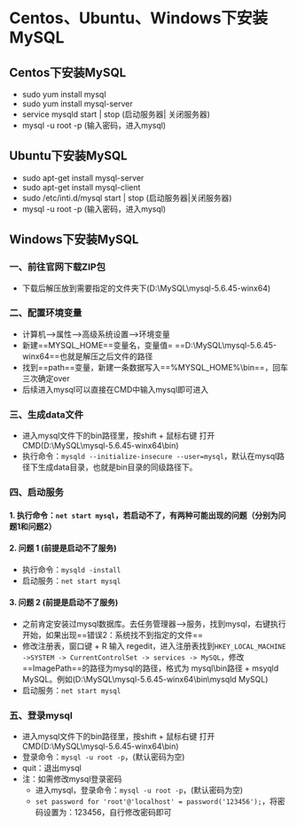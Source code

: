 Centos、Ubuntu、Windows下安装MySQL
===
## Centos下安装MySQL
* sudo yum install mysql
* sudo yum install mysql-server
* service mysqld start | stop (启动服务器| 关闭服务器)
* mysql -u root -p (输入密码，进入mysql)
## Ubuntu下安装MySQL
* sudo apt-get install mysql-server
* sudo apt-get install mysql-client
* sudo /etc/inti.d/mysql start | stop (启动服务器|关闭服务器)
* mysql -u root -p (输入密码，进入mysql)
## Windows下安装MySQL
### 一、前往官网下载ZIP包
* 下载后解压放到需要指定的文件夹下(D:\MySQL\mysql-5.6.45-winx64)
### 二、配置环境变量
* 计算机-->属性-->高级系统设置-->环境变量
* 新建==MYSQL_HOME==变量名，变量值= ==D:\MySQL\mysql-5.6.45-winx64==也就是解压之后文件的路径
* 找到==path==变量，新建一条数据写入==%MYSQL_HOME%\bin==，回车三次确定over
* 后续进入mysql可以直接在CMD中输入mysql即可进入
### 三、生成data文件
* 进入mysql文件下的bin路径里，按shift + 鼠标右键 打开CMD(D:\MySQL\mysql-5.6.45-winx64\bin)
* 执行命令：```mysqld --initialize-insecure --user=mysql```，默认在mysql路径下生成data目录，也就是bin目录的同级路径下。
### 四、启动服务
#### 1. 执行命令：```net start mysql```，若启动不了，有两种可能出现的问题（分别为问题1和问题2）
#### 2. 问题 1 (前提是启动不了服务)
* 执行命令：```mysqld -install```
* 启动服务：```net start mysql```
#### 3. 问题 2 (前提是启动不了服务)
* 之前肯定安装过mysql数据库。去任务管理器-->服务，找到mysql，右键执行开始，如果出现==错误2：系统找不到指定的文件==
* 修改注册表，窗口键 + R 输入 regedit，进入注册表找到```HKEY_LOCAL_MACHINE ->SYSTEM -> CurrentControlSet -> services -> MySQL```，修改==ImagePath==的路径为mysql的路径，格式为 mysql\bin路径 + msyqld MySQL。例如(D:\MySQL\mysql-5.6.45-winx64\bin\mysqld MySQL)
* 启动服务：```net start mysql```
### 五、登录mysql
* 进入mysql文件下的bin路径里，按shift + 鼠标右键 打开CMD(D:\MySQL\mysql-5.6.45-winx64\bin)
* 登录命令：```mysql -u root -p```，(默认密码为空)
* quit：退出mysql
* 注：如需修改mysql登录密码
	* 进入mysql，登录命令：```mysql -u root -p```，(默认密码为空)
	* ```set password for 'root'@'localhost' = password('123456');```，将密码设置为：123456，自行修改密码即可
